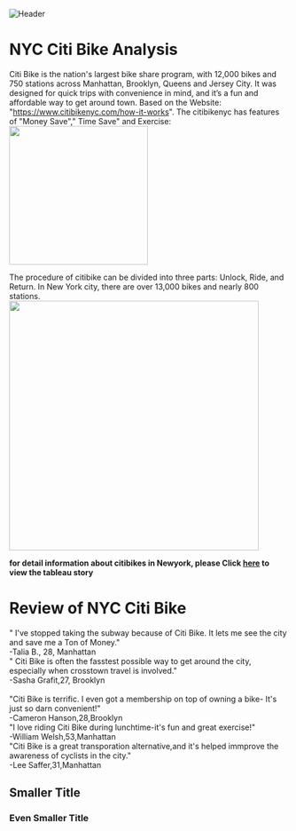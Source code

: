 ![Header](/Pics/CitiBike_Logo_p.svg)  
# NYC Citi Bike Analysis 
Citi Bike is the nation's largest bike share program, with 12,000 bikes and 750 stations across Manhattan, Brooklyn, Queens and Jersey City. It was designed for quick trips with convenience in mind, and it’s a fun and affordable way to get around town.
Based on the Website: "https://www.citibikenyc.com/how-it-works". The citibikenyc has features of "Money Save"," Time Save" and Exercise:
<img align="middle" width="250" src="/Pics/citisbike_features.png"><br/> 

The procedure of citibike can be divided into three parts: Unlock, Ride, and Return. In New York city, there are over 13,000 bikes and nearly 800 stations.
<img align="middle" width="450" src="/Pics/stations.png"><br/> 

**for detail information about citibikes in Newyork, please Click [here](****) to view the tableau story**

# Review of NYC Citi Bike
" I've stopped taking the subway because of Citi Bike. It lets me see the city and save me a Ton of Money."<br/> 
                                      -Talia B., 28, Manhattan<br/> 
" Citi Bike is often the fasstest possible way to get around the city, especially when crosstown travel is involved."<br/> 
                                    -Sasha Grafit,27, Brooklyn<br/>     
"Citi Bike is terrific. I even got a membership on top of owning a bike- It's just so darn convenient!"<br/> 
                                   -Cameron Hanson,28,Brooklyn<br/> 
"I love riding Citi Bike during lunchtime-it's fun and great exercise!"<br/> 
                                   -William Welsh,53,Manhattan<br/> 
"Citi Bike is a great transporation alternative,and it's helped immprove the awareness of cyclists in the city."<br/> 
                                   -Lee Saffer,31,Manhattan<br/>                                                   
## Smaller Title
### Even Smaller Title
